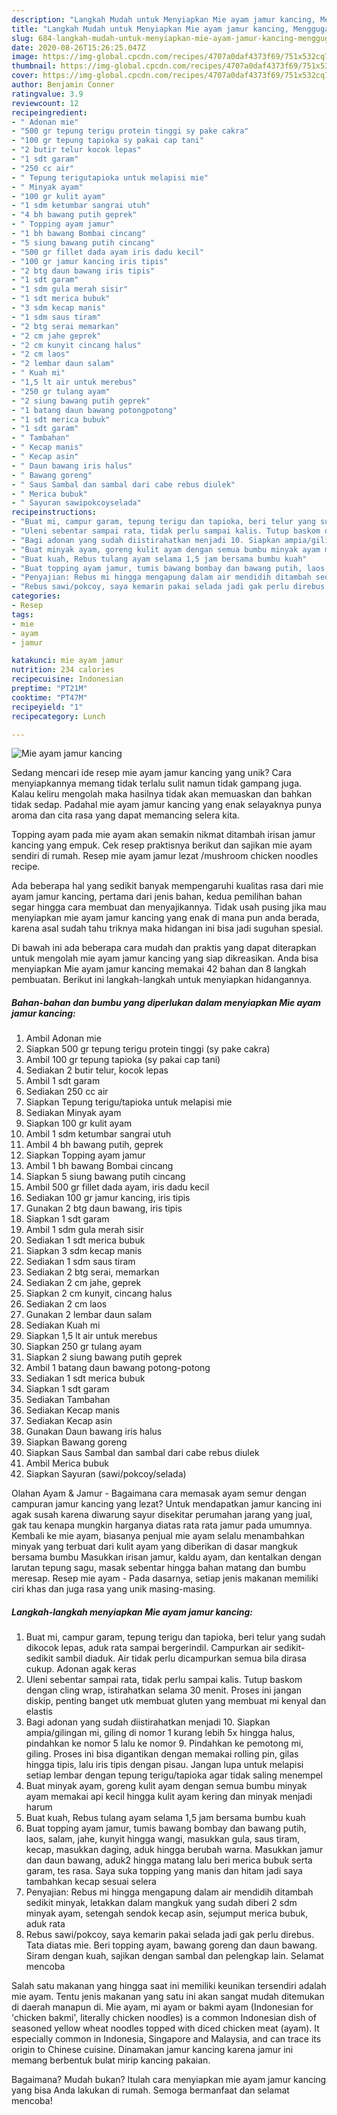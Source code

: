 ```yaml
---
description: "Langkah Mudah untuk Menyiapkan Mie ayam jamur kancing, Menggugah Selera"
title: "Langkah Mudah untuk Menyiapkan Mie ayam jamur kancing, Menggugah Selera"
slug: 684-langkah-mudah-untuk-menyiapkan-mie-ayam-jamur-kancing-menggugah-selera
date: 2020-08-26T15:26:25.047Z
image: https://img-global.cpcdn.com/recipes/4707a0daf4373f69/751x532cq70/mie-ayam-jamur-kancing-foto-resep-utama.jpg
thumbnail: https://img-global.cpcdn.com/recipes/4707a0daf4373f69/751x532cq70/mie-ayam-jamur-kancing-foto-resep-utama.jpg
cover: https://img-global.cpcdn.com/recipes/4707a0daf4373f69/751x532cq70/mie-ayam-jamur-kancing-foto-resep-utama.jpg
author: Benjamin Conner
ratingvalue: 3.9
reviewcount: 12
recipeingredient:
- " Adonan mie"
- "500 gr tepung terigu protein tinggi sy pake cakra"
- "100 gr tepung tapioka sy pakai cap tani"
- "2 butir telur kocok lepas"
- "1 sdt garam"
- "250 cc air"
- " Tepung terigutapioka untuk melapisi mie"
- " Minyak ayam"
- "100 gr kulit ayam"
- "1 sdm ketumbar sangrai utuh"
- "4 bh bawang putih geprek"
- " Topping ayam jamur"
- "1 bh bawang Bombai cincang"
- "5 siung bawang putih cincang"
- "500 gr fillet dada ayam iris dadu kecil"
- "100 gr jamur kancing iris tipis"
- "2 btg daun bawang iris tipis"
- "1 sdt garam"
- "1 sdm gula merah sisir"
- "1 sdt merica bubuk"
- "3 sdm kecap manis"
- "1 sdm saus tiram"
- "2 btg serai memarkan"
- "2 cm jahe geprek"
- "2 cm kunyit cincang halus"
- "2 cm laos"
- "2 lembar daun salam"
- " Kuah mi"
- "1,5 lt air untuk merebus"
- "250 gr tulang ayam"
- "2 siung bawang putih geprek"
- "1 batang daun bawang potongpotong"
- "1 sdt merica bubuk"
- "1 sdt garam"
- " Tambahan"
- " Kecap manis"
- " Kecap asin"
- " Daun bawang iris halus"
- " Bawang goreng"
- " Saus Sambal dan sambal dari cabe rebus diulek"
- " Merica bubuk"
- " Sayuran sawipokcoyselada"
recipeinstructions:
- "Buat mi, campur garam, tepung terigu dan tapioka, beri telur yang sudah dikocok lepas, aduk rata sampai bergerindil. Campurkan air sedikit-sedikit sambil diaduk. Air tidak perlu dicampurkan semua bila dirasa cukup. Adonan agak keras"
- "Uleni sebentar sampai rata, tidak perlu sampai kalis. Tutup baskom dengan cling wrap, istirahatkan selama 30 menit. Proses ini jangan diskip, penting banget utk membuat gluten yang membuat mi kenyal dan elastis"
- "Bagi adonan yang sudah diistirahatkan menjadi 10. Siapkan ampia/gilingan mi, giling di nomor 1 kurang lebih 5x hingga halus, pindahkan ke nomor 5 lalu ke nomor 9. Pindahkan ke pemotong mi, giling. Proses ini bisa digantikan dengan memakai rolling pin, gilas hingga tipis, lalu iris tipis dengan pisau. Jangan lupa untuk melapisi setiap lembar dengan tepung terigu/tapioka agar tidak saling menempel"
- "Buat minyak ayam, goreng kulit ayam dengan semua bumbu minyak ayam memakai api kecil hingga kulit ayam kering dan minyak menjadi harum"
- "Buat kuah, Rebus tulang ayam selama 1,5 jam bersama bumbu kuah"
- "Buat topping ayam jamur, tumis bawang bombay dan bawang putih, laos, salam, jahe, kunyit hingga wangi, masukkan gula, saus tiram, kecap, masukkan daging, aduk hingga berubah warna. Masukkan jamur dan daun bawang, aduk2 hingga matang lalu beri merica bubuk serta garam, tes rasa. Saya suka topping yang manis dan hitam jadi saya tambahkan kecap sesuai selera"
- "Penyajian: Rebus mi hingga mengapung dalam air mendidih ditambah sedikit minyak, letakkan dalam mangkuk yang sudah diberi 2 sdm minyak ayam, setengah sendok kecap asin, sejumput merica bubuk, aduk rata"
- "Rebus sawi/pokcoy, saya kemarin pakai selada jadi gak perlu direbus. Tata diatas mie. Beri topping ayam, bawang goreng dan daun bawang. Siram dengan kuah, sajikan dengan sambal dan pelengkap lain. Selamat mencoba"
categories:
- Resep
tags:
- mie
- ayam
- jamur

katakunci: mie ayam jamur 
nutrition: 234 calories
recipecuisine: Indonesian
preptime: "PT21M"
cooktime: "PT47M"
recipeyield: "1"
recipecategory: Lunch

---
```



![Mie ayam jamur kancing](https://img-global.cpcdn.com/recipes/4707a0daf4373f69/751x532cq70/mie-ayam-jamur-kancing-foto-resep-utama.jpg)

Sedang mencari ide resep mie ayam jamur kancing yang unik? Cara menyiapkannya memang tidak terlalu sulit namun tidak gampang juga. Kalau keliru mengolah maka hasilnya tidak akan memuaskan dan bahkan tidak sedap. Padahal mie ayam jamur kancing yang enak selayaknya punya aroma dan cita rasa yang dapat memancing selera kita.

Topping ayam pada mie ayam akan semakin nikmat ditambah irisan jamur kancing yang empuk. Cek resep praktisnya berikut dan sajikan mie ayam sendiri di rumah. Resep mie ayam jamur lezat /mushroom chicken noodles recipe.

Ada beberapa hal yang sedikit banyak mempengaruhi kualitas rasa dari mie ayam jamur kancing, pertama dari jenis bahan, kedua pemilihan bahan segar hingga cara membuat dan menyajikannya. Tidak usah pusing jika mau menyiapkan mie ayam jamur kancing yang enak di mana pun anda berada, karena asal sudah tahu triknya maka hidangan ini bisa jadi suguhan spesial.


Di bawah ini ada beberapa cara mudah dan praktis yang dapat diterapkan untuk mengolah mie ayam jamur kancing yang siap dikreasikan. Anda bisa menyiapkan Mie ayam jamur kancing memakai 42 bahan dan 8 langkah pembuatan. Berikut ini langkah-langkah untuk menyiapkan hidangannya.

<!--inarticleads1-->

##### Bahan-bahan dan bumbu yang diperlukan dalam menyiapkan Mie ayam jamur kancing:

1. Ambil  Adonan mie
1. Siapkan 500 gr tepung terigu protein tinggi (sy pake cakra)
1. Ambil 100 gr tepung tapioka (sy pakai cap tani)
1. Sediakan 2 butir telur, kocok lepas
1. Ambil 1 sdt garam
1. Sediakan 250 cc air
1. Siapkan  Tepung terigu/tapioka untuk melapisi mie
1. Sediakan  Minyak ayam
1. Siapkan 100 gr kulit ayam
1. Ambil 1 sdm ketumbar sangrai utuh
1. Ambil 4 bh bawang putih, geprek
1. Siapkan  Topping ayam jamur
1. Ambil 1 bh bawang Bombai cincang
1. Siapkan 5 siung bawang putih cincang
1. Ambil 500 gr fillet dada ayam, iris dadu kecil
1. Sediakan 100 gr jamur kancing, iris tipis
1. Gunakan 2 btg daun bawang, iris tipis
1. Siapkan 1 sdt garam
1. Ambil 1 sdm gula merah sisir
1. Sediakan 1 sdt merica bubuk
1. Siapkan 3 sdm kecap manis
1. Sediakan 1 sdm saus tiram
1. Sediakan 2 btg serai, memarkan
1. Sediakan 2 cm jahe, geprek
1. Siapkan 2 cm kunyit, cincang halus
1. Sediakan 2 cm laos
1. Gunakan 2 lembar daun salam
1. Sediakan  Kuah mi
1. Siapkan 1,5 lt air untuk merebus
1. Siapkan 250 gr tulang ayam
1. Siapkan 2 siung bawang putih geprek
1. Ambil 1 batang daun bawang potong-potong
1. Sediakan 1 sdt merica bubuk
1. Siapkan 1 sdt garam
1. Sediakan  Tambahan
1. Sediakan  Kecap manis
1. Sediakan  Kecap asin
1. Gunakan  Daun bawang iris halus
1. Siapkan  Bawang goreng
1. Siapkan  Saus Sambal dan sambal dari cabe rebus diulek
1. Ambil  Merica bubuk
1. Siapkan  Sayuran (sawi/pokcoy/selada)


Olahan Ayam &amp; Jamur - Bagaimana cara memasak ayam semur dengan campuran jamur kancing yang lezat? Untuk mendapatkan jamur kancing ini agak susah karena diwarung sayur disekitar perumahan jarang yang jual, gak tau kenapa mungkin harganya diatas rata rata jamur pada umumnya. Kembali ke mie ayam, biasanya penjual mie ayam selalu menambahkan minyak yang terbuat dari kulit ayam yang diberikan di dasar mangkuk bersama bumbu Masukkan irisan jamur, kaldu ayam, dan kentalkan dengan larutan tepung sagu, masak sebentar hingga bahan matang dan bumbu meresap. Resep mie ayam - Pada dasarnya, setiap jenis makanan memiliki ciri khas dan juga rasa yang unik masing-masing. 

<!--inarticleads2-->

##### Langkah-langkah menyiapkan Mie ayam jamur kancing:

1. Buat mi, campur garam, tepung terigu dan tapioka, beri telur yang sudah dikocok lepas, aduk rata sampai bergerindil. Campurkan air sedikit-sedikit sambil diaduk. Air tidak perlu dicampurkan semua bila dirasa cukup. Adonan agak keras
1. Uleni sebentar sampai rata, tidak perlu sampai kalis. Tutup baskom dengan cling wrap, istirahatkan selama 30 menit. Proses ini jangan diskip, penting banget utk membuat gluten yang membuat mi kenyal dan elastis
1. Bagi adonan yang sudah diistirahatkan menjadi 10. Siapkan ampia/gilingan mi, giling di nomor 1 kurang lebih 5x hingga halus, pindahkan ke nomor 5 lalu ke nomor 9. Pindahkan ke pemotong mi, giling. Proses ini bisa digantikan dengan memakai rolling pin, gilas hingga tipis, lalu iris tipis dengan pisau. Jangan lupa untuk melapisi setiap lembar dengan tepung terigu/tapioka agar tidak saling menempel
1. Buat minyak ayam, goreng kulit ayam dengan semua bumbu minyak ayam memakai api kecil hingga kulit ayam kering dan minyak menjadi harum
1. Buat kuah, Rebus tulang ayam selama 1,5 jam bersama bumbu kuah
1. Buat topping ayam jamur, tumis bawang bombay dan bawang putih, laos, salam, jahe, kunyit hingga wangi, masukkan gula, saus tiram, kecap, masukkan daging, aduk hingga berubah warna. Masukkan jamur dan daun bawang, aduk2 hingga matang lalu beri merica bubuk serta garam, tes rasa. Saya suka topping yang manis dan hitam jadi saya tambahkan kecap sesuai selera
1. Penyajian: Rebus mi hingga mengapung dalam air mendidih ditambah sedikit minyak, letakkan dalam mangkuk yang sudah diberi 2 sdm minyak ayam, setengah sendok kecap asin, sejumput merica bubuk, aduk rata
1. Rebus sawi/pokcoy, saya kemarin pakai selada jadi gak perlu direbus. Tata diatas mie. Beri topping ayam, bawang goreng dan daun bawang. Siram dengan kuah, sajikan dengan sambal dan pelengkap lain. Selamat mencoba


Salah satu makanan yang hingga saat ini memiliki keunikan tersendiri adalah mie ayam. Tentu jenis makanan yang satu ini akan sangat mudah ditemukan di daerah manapun di. Mie ayam, mi ayam or bakmi ayam (Indonesian for &#39;chicken bakmi&#39;, literally chicken noodles) is a common Indonesian dish of seasoned yellow wheat noodles topped with diced chicken meat (ayam). It especially common in Indonesia, Singapore and Malaysia, and can trace its origin to Chinese cuisine. Dinamakan jamur kancing karena jamur ini memang berbentuk bulat mirip kancing pakaian. 

Bagaimana? Mudah bukan? Itulah cara menyiapkan mie ayam jamur kancing yang bisa Anda lakukan di rumah. Semoga bermanfaat dan selamat mencoba!
